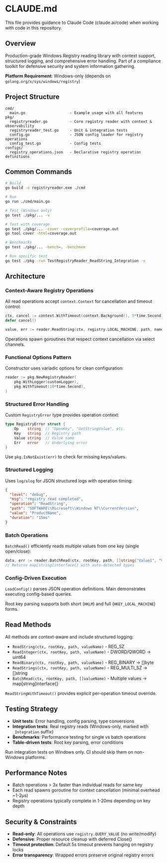 # CLAUDE.md

This file provides guidance to Claude Code (claude.ai/code) when working with code in this repository.

## Overview

Production-grade Windows Registry reading library with context support, structured logging, and comprehensive error handling. Part of a compliance toolkit for defensive security and system information gathering.

**Platform Requirement**: Windows-only (depends on `golang.org/x/sys/windows/registry`)

## Project Structure

```
cmd/
  main.go                    - Example usage with all features
pkg/
  registryreader.go          - Core registry reader with context & observability
  registryreader_test.go     - Unit & integration tests
  config.go                  - JSON config loader for registry operations
  config_test.go             - Config tests
configs/
  registry_operations.json   - Declarative registry operation definitions
```

## Common Commands

```bash
# Build
go build -o registryreader.exe ./cmd

# Run
go run ./cmd/main.go

# Test (Windows only)
go test ./pkg/... -v

# Test with coverage
go test ./pkg/... -cover -coverprofile=coverage.out
go tool cover -html=coverage.out

# Benchmarks
go test ./pkg/... -bench=. -benchmem

# Run specific test
go test ./pkg -run TestRegistryReader_ReadString_Integration -v
```

## Architecture

### Context-Aware Registry Operations

All read operations accept `context.Context` for cancellation and timeout control:

```go
ctx, cancel := context.WithTimeout(context.Background(), 5*time.Second)
defer cancel()

value, err := reader.ReadString(ctx, registry.LOCAL_MACHINE, path, name)
```

Operations spawn goroutines that respect context cancellation via select channels.

### Functional Options Pattern

Constructor uses variadic options for clean configuration:

```go
reader := pkg.NewRegistryReader(
    pkg.WithLogger(customLogger),
    pkg.WithTimeout(10*time.Second),
)
```

### Structured Error Handling

Custom `RegistryError` type provides operation context:

```go
type RegistryError struct {
    Op    string  // "OpenKey", "GetStringValue", etc.
    Key   string  // Registry path
    Value string  // Value name
    Err   error   // Underlying error
}
```

Use `pkg.IsNotExist(err)` to check for missing keys/values.

### Structured Logging

Uses `log/slog` for JSON structured logs with operation timing:

```json
{
  "level": "debug",
  "msg": "registry read completed",
  "operation": "ReadString",
  "path": "SOFTWARE\\Microsoft\\Windows NT\\CurrentVersion",
  "value": "ProductName",
  "duration": "15ms"
}
```

### Batch Operations

`BatchRead()` efficiently reads multiple values from one key (single open/close):

```go
data, err := reader.BatchRead(ctx, rootKey, path, []string{"Value1", "Value2"})
// Returns map[string]interface{} with auto-detected types
```

### Config-Driven Execution

`LoadConfig()` parses JSON operation definitions. Main demonstrates executing config-based queries.

Root key parsing supports both short (`HKLM`) and full (`HKEY_LOCAL_MACHINE`) forms.

## Read Methods

All methods are context-aware and include structured logging:

- `ReadString(ctx, rootKey, path, valueName)` - REG_SZ
- `ReadInteger(ctx, rootKey, path, valueName)` - DWORD/QWORD → uint64
- `ReadBinary(ctx, rootKey, path, valueName)` - REG_BINARY → []byte
- `ReadStrings(ctx, rootKey, path, valueName)` - REG_MULTI_SZ → []string
- `BatchRead(ctx, rootKey, path, []valueName)` - Multiple values → map[string]interface{}

`ReadStringWithTimeout()` provides explicit per-operation timeout override.

## Testing Strategy

- **Unit tests**: Error handling, config parsing, type conversions
- **Integration tests**: Real registry reads (Windows-only, marked with `_Integration` suffix)
- **Benchmarks**: Performance testing for single vs batch operations
- **Table-driven tests**: Root key parsing, error conditions

Run integration tests on Windows only. CI should skip them on non-Windows platforms.

## Performance Notes

- Batch operations > 3x faster than individual reads for same key
- Each read spawns goroutine for context cancellation (minimal overhead ~1-2µs)
- Registry operations typically complete in 1-20ms depending on key depth

## Security & Constraints

- **Read-only**: All operations use `registry.QUERY_VALUE` (no write/modify)
- **Defensive**: Proper resource cleanup with deferred Close()
- **Timeout protection**: Default 5s timeout prevents hanging on registry locks
- **Error transparency**: Wrapped errors preserve original registry errors
